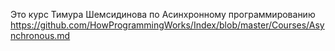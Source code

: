 Это курс Тимура Шемсидинова по  Асинхронному программированию
https://github.com/HowProgrammingWorks/Index/blob/master/Courses/Asynchronous.md